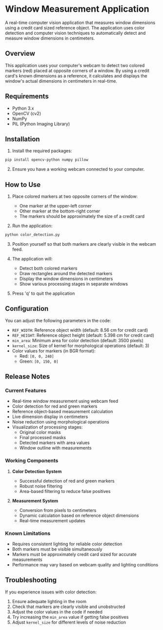 # Window Measurement Application

A real-time computer vision application that measures window dimensions using a credit card sized reference object. The application uses color detection and computer vision techniques to automatically detect and measure window dimensions in centimeters.

## Overview

This application uses your computer's webcam to detect two colored markers (red) placed at opposite corners of a window. By using a credit card's known dimensions as a reference, it calculates and displays the window's actual dimensions in centimeters in real-time.

## Requirements

- Python 3.x
- OpenCV (cv2)
- NumPy
- PIL (Python Imaging Library)

## Installation

1. Install the required packages:
```bash
pip install opencv-python numpy pillow
```

2. Ensure you have a working webcam connected to your computer.

## How to Use

1. Place colored markers at two opposite corners of the window:
   - One marker at the upper-left corner
   - Other marker at the bottom-right corner
   - The markers should be approximately the size of a credit card

2. Run the application:
```bash
python color_detection.py
```

3. Position yourself so that both markers are clearly visible in the webcam feed.

4. The application will:
   - Detect both colored markers
   - Draw rectangles around the detected markers
   - Display the window dimensions in centimeters
   - Show various processing stages in separate windows

5. Press 'q' to quit the application

## Configuration

You can adjust the following parameters in the code:

- `REF_WIDTH`: Reference object width (default: 8.56 cm for credit card)
- `REF_HEIGHT`: Reference object height (default: 5.398 cm for credit card)
- `min_area`: Minimum area for color detection (default: 3500 pixels)
- `kernel_size`: Size of kernel for morphological operations (default: 3)
- Color values for markers (in BGR format):
  - Red: `[0, 0, 240]`
  - Green: `[0, 150, 0]`

## Release Notes

### Current Features
- Real-time window measurement using webcam feed
- Color detection for red and green markers
- Reference object-based measurement calculation
- Live dimension display in centimeters
- Noise reduction using morphological operations
- Visualization of processing stages:
  - Original color masks
  - Final processed masks
  - Detected markers with area values
  - Window outline with measurements

### Working Components
1. **Color Detection System**
   - Successful detection of red and green markers
   - Robust noise filtering
   - Area-based filtering to reduce false positives

2. **Measurement System**
   - Conversion from pixels to centimeters
   - Dynamic calculation based on reference object dimensions
   - Real-time measurement updates

### Known Limitations
- Requires consistent lighting for reliable color detection
- Both markers must be visible simultaneously
- Markers must be approximately credit card sized for accurate measurements
- Performance may vary based on webcam quality and lighting conditions

## Troubleshooting

If you experience issues with color detection:
1. Ensure adequate lighting in the room
2. Check that markers are clearly visible and unobstructed
3. Adjust the color values in the code if needed
4. Try increasing the `min_area` value if getting false positives
5. Adjust `kernel_size` for different levels of noise reduction
